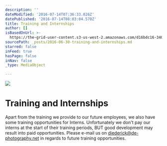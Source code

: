 ```yaml
---
description: ''
dateModified: '2016-07-14T07:36:33.026Z'
datePublished: '2016-07-14T08:03:04.570Z'
title: Training and Internships
author: []
isBasedOnUrl: >-
  https://the-grid-user-content.s3-us-west-2.amazonaws.com/d16bdc16-3403-4221-a751-fee0fae49dec.png
sourcePath: _posts/2016-06-30-training-and-internships.md
starred: false
inFeed: true
hasPage: false
inNav: false
_type: MediaObject

---
```

![](https://the-grid-user-content.s3-us-west-2.amazonaws.com/d16bdc16-3403-4221-a751-fee0fae49dec.png)

# Training and Internships

Apart from the training we provide to our future employees, we also have some training opportunities for Interns. Unfortunately we don't pay our interns at the start of their training periods, BUT good development may result into paid opportunities. Please e-mail us on diederick@de-photography.net in regards to future training opportunities.